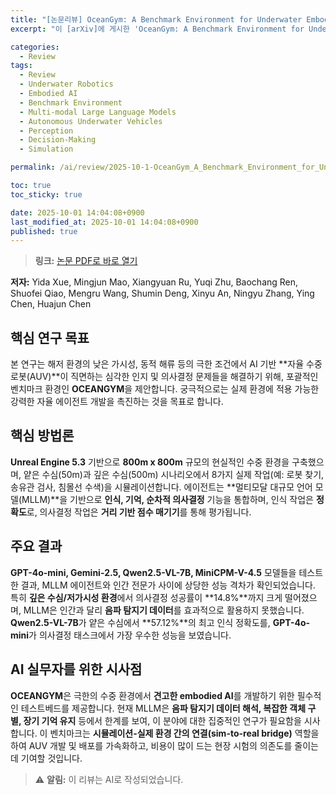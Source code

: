```yaml
---
title: "[논문리뷰] OceanGym: A Benchmark Environment for Underwater Embodied Agents"
excerpt: "이 [arXiv]에 게시한 'OceanGym: A Benchmark Environment for Underwater Embodied Agents' 논문에 대한 자세한 리뷰입니다."

categories:
  - Review
tags:
  - Review
  - Underwater Robotics
  - Embodied AI
  - Benchmark Environment
  - Multi-modal Large Language Models
  - Autonomous Underwater Vehicles
  - Perception
  - Decision-Making
  - Simulation

permalink: /ai/review/2025-10-1-OceanGym_A_Benchmark_Environment_for_Underwater_Embodied_Agents/

toc: true
toc_sticky: true

date: 2025-10-01 14:04:08+0900
last_modified_at: 2025-10-01 14:04:08+0900
published: true
---
```

> **링크:** [논문 PDF로 바로 열기](https://arxiv.org/abs/2509.26536)

**저자:** Yida Xue, Mingjun Mao, Xiangyuan Ru, Yuqi Zhu, Baochang Ren, Shuofei Qiao, Mengru Wang, Shumin Deng, Xinyu An, Ningyu Zhang, Ying Chen, Huajun Chen



## 핵심 연구 목표
본 연구는 해저 환경의 낮은 가시성, 동적 해류 등의 극한 조건에서 AI 기반 **자율 수중 로봇(AUV)**이 직면하는 심각한 인지 및 의사결정 문제들을 해결하기 위해, 포괄적인 벤치마크 환경인 **OCEANGYM**을 제안합니다. 궁극적으로는 실제 환경에 적용 가능한 강력한 자율 에이전트 개발을 촉진하는 것을 목표로 합니다.

## 핵심 방법론
**Unreal Engine 5.3** 기반으로 **800m x 800m** 규모의 현실적인 수중 환경을 구축했으며, 얕은 수심(50m)과 깊은 수심(500m) 시나리오에서 8가지 실제 작업(예: 로봇 찾기, 송유관 검사, 침몰선 수색)을 시뮬레이션합니다. 에이전트는 **멀티모달 대규모 언어 모델(MLLM)**을 기반으로 **인식, 기억, 순차적 의사결정** 기능을 통합하며, 인식 작업은 **정확도**로, 의사결정 작업은 **거리 기반 점수 매기기**를 통해 평가됩니다.

## 주요 결과
**GPT-4o-mini, Gemini-2.5, Qwen2.5-VL-7B, MiniCPM-V-4.5** 모델들을 테스트한 결과, MLLM 에이전트와 인간 전문가 사이에 상당한 성능 격차가 확인되었습니다. 특히 **깊은 수심/저가시성 환경**에서 의사결정 성공률이 **14.8%**까지 크게 떨어졌으며, MLLM은 인간과 달리 **음파 탐지기 데이터**를 효과적으로 활용하지 못했습니다. **Qwen2.5-VL-7B**가 얕은 수심에서 **57.12%**의 최고 인식 정확도를, **GPT-4o-mini**가 의사결정 태스크에서 가장 우수한 성능을 보였습니다.

## AI 실무자를 위한 시사점
**OCEANGYM**은 극한의 수중 환경에서 **견고한 embodied AI**를 개발하기 위한 필수적인 테스트베드를 제공합니다. 현재 MLLM은 **음파 탐지기 데이터 해석, 복잡한 객체 구별, 장기 기억 유지** 등에서 한계를 보여, 이 분야에 대한 집중적인 연구가 필요함을 시사합니다. 이 벤치마크는 **시뮬레이션-실제 환경 간의 연결(sim-to-real bridge)** 역할을 하여 AUV 개발 및 배포를 가속화하고, 비용이 많이 드는 현장 시험의 의존도를 줄이는 데 기여할 것입니다.

> ⚠️ **알림:** 이 리뷰는 AI로 작성되었습니다.